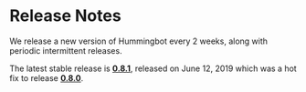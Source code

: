 # Release Notes

We release a new version of Hummingbot every 2 weeks, along with periodic intermittent releases.

The latest stable release is **[0.8.1](/release-notes/0.8.1)**, released on June 12, 2019 which was a hot fix to release **[0.8.0](/release-notes/0.8.0)**.
